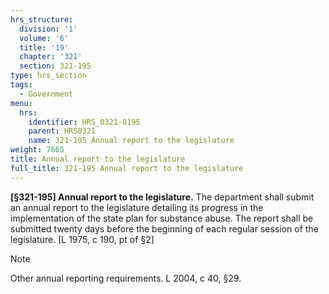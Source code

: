 ```yaml
---
hrs_structure:
  division: '1'
  volume: '6'
  title: '19'
  chapter: '321'
  section: 321-195
type: hrs_section
tags:
  - Government
menu:
  hrs:
    identifier: HRS_0321-0195
    parent: HRS0321
    name: 321-195 Annual report to the legislature
weight: 7665
title: Annual report to the legislature
full_title: 321-195 Annual report to the legislature
---
```

**[§321-195] Annual report to the legislature.** The department shall submit an annual report to the legislature detailing its progress in the implementation of the state plan for substance abuse. The report shall be submitted twenty days before the beginning of each regular session of the legislature. [L 1975, c 190, pt of §2]

Note

Other annual reporting requirements. L 2004, c 40, §29.